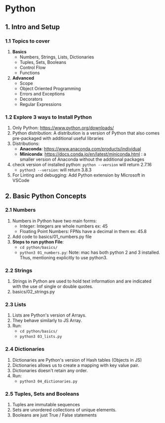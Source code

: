 # Python

## 1. Intro and Setup
### 1.1 Topics to cover
1. **Basics**
    - Numbers, Strings, Lists, Dictionaries
    - Tuples, Sets, Booleans
    - Control Flow
    - Functions
2. **Advanced**
    - Scope
    - Object Oriented Programming
    - Errors and Exceptions
    - Decorators
    - Regular Expressions

### 1.2 Explore 3 ways to Install Python
1. Only Python: https://www.python.org/downloads/
2. Python distribution: A distribution is a version of Python that also comes pre-packaged with additional useful libraries
3. Distributions:
    - **Anaconda**: https://www.anaconda.com/products/individual
    - **Miniconda**: https://docs.conda.io/en/latest/miniconda.html : a smaller version of Anaconda without the additional packages
4. check version of installed python: `python --version` will return 2.7.16
    - `python3 --version`: will return 3.8.3
5. For Linting and debugging: Add Python extension by Microsoft in VSCode

## 2. Basic Python Concepts
### 2.1 Numbers
1. Numbers in Python have two main forms:
    - Integer: Integers are whole numbers ex: 45
    - Floating Point Numbers: FPNs have a decimal in them ex: 45.8
2. Add code to basics/01_numbers.py file
2. **Steps to run python File**:
    - `cd python/basics/`
    - `python3 01_numbers.py`: Note: mac has both python 2 and 3 installed. Thus, mentioning explicitly to use python3.
    
### 2.2 Strings
1. Strings in Python are used to hold text information and are indicated with the use of single or double quotes.
2. basics/02_strings.py

### 2.3 Lists
1. Lists are Python's version of Arrays.
2. They behave similarly to JS Array.
3. Run: 
    - `cd python/basics/`
    - `python3 03_lists.py`

### 2.4 Dictionaries
1. Dictionaries are Python's version of Hash tables (Objects in JS)
2. Dictionaries allows us to create a mapping with key value pair.
3. Dictionaries doesn't retain any order.
4. Run:
    - `python3 04_dictionaries.py`

### 2.5 Tuples, Sets and Booleans
1. Tuples are immutable sequences
2. Sets are unordered collections of unique elements.
3. Booleans are just True / False statements
